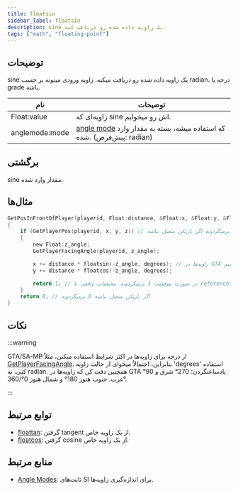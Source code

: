 ```yaml
---
title: floatsin
sidebar_label: floatsin
description: sine یک زاویه داده شده رو دریافت کنه.
tags: ["math", "floating-point"]
---
```


<LowercaseNote />

## توضیحات

sine یک زاویه داده شده رو دریافت میکنه. زاویه ورودی میتونه بر حسب radian، درجه یا grade باشه.

| نام           | توضیحات                                                                                         |
| -------------- | --------------------------------------------------------------------------------------------------- |
| Float:value    | زاویه‌ای که sine اش رو میخوایم.                                                               |
| anglemode:mode | [angle mode](../resources/anglemodes) که استفاده میشه، بسته به مقدار وارد شده. (پیش‌فرض: radian) |

## برگشتی

sine مقدار وارد شده.

## مثال‌ها

```c
GetPosInFrontOfPlayer(playerid, Float:distance, &Float:x, &Float:y, &Float:z)
{
    if (GetPlayerPos(playerid, x, y, z)) // این تابع 0 برمیگردونه اگر بازیکن متصل نباشه
    {
        new Float:z_angle;
        GetPlayerFacingAngle(playerid, z_angle);

        x += distance * floatsin(-z_angle, degrees); // زاویه‌ها در GTA پادساعتگردن، پس باید زاویه رو برعکس کنیم
        y += distance * floatcos(-z_angle, degrees);

        return 1; // در صورت موفقیت 1 برمیگردونه، مختصات واقعی با reference برمیگردن
    }
    return 0; // اگر بازیکن متصل نباشه 0 برمیگردونه
}
```

## نکات

:::warning

GTA/SA-MP از درجه برای زاویه‌ها در اکثر شرایط استفاده میکنن، مثلاً [GetPlayerFacingAngle](GetPlayerFacingAngle). بنابراین، احتمالاً میخوای از حالت زاویه 'degrees' استفاده کنی، نه radian. همچنین دقت کن که زاویه‌ها در GTA پادساعتگردن؛ 270° شرق و 90° غرب. جنوب هنوز 180° و شمال هنوز 0°/360°.

:::

## توابع مرتبط

- [floattan](floattan): گرفتن tangent از یک زاویه خاص.
- [floatcos](floatcos): گرفتن cosine از یک زاویه خاص.

## منابع مرتبط

- [Angle Modes](../resources/anglemodes): ثابت‌های SI برای اندازه‌گیری زاویه‌ها.